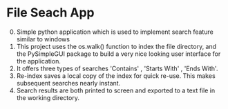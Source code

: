 # File Seach App

0) Simple python application which is used to implement search feature similar to windows
1) This project uses the os.walk() function to index the file directory, and the PySimpleGUI package to build a very nice looking user interface for the application.
2) It offers three types of searches 'Contains' , 'Starts With' , 'Ends With'.
3) Re-index saves a local copy of the index for quick re-use. This makes subsequent searches nearly instant.
4) Search results are both printed to screen and exported to a text file in the working directory.
